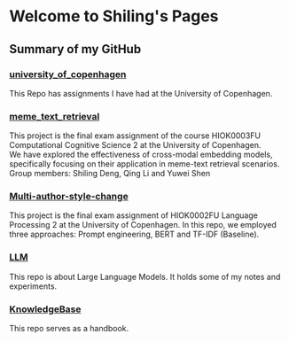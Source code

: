 # Welcome to Shiling's Pages

## Summary of my GitHub
### [university_of_copenhagen](https://github.com/Seefreem/university_of_copenhagen)
This Repo has assignments I have had at the University of Copenhagen.  


### [meme_text_retrieval](https://github.com/Seefreem/meme_text_retrieval)
This project is the final exam assignment of the course HIOK0003FU Computational Cognitive Science 2 at the University of Copenhagen.  
We have explored the effectiveness of cross-modal embedding models, specifically focusing on their application in meme-text retrieval scenarios.  
Group members: Shiling Deng, Qing Li and Yuwei Shen

### [Multi-author-style-change](https://github.com/avialofmeth/Multi-Author-Style-Change)
This project is the final exam assignment of HIOK0002FU Language Processing 2 at the University of Copenhagen.
In this repo, we employed three approaches: Prompt engineering, BERT and TF-IDF (Baseline).



### [LLM](https://github.com/Seefreem/LLM)
This repo is about Large Language Models. It holds some of my notes and experiments.  


### [KnowledgeBase](https://github.com/Seefreem/KnowledgeBase)
This repo serves as a handbook.   


